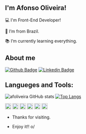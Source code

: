 ## I'm Afonso Oliveira!

 
:computer: I'm Front-End Developer!

:house_with_garden: I’m from Brazil.

:books: I’m currently learning everything.


## About me

[![Github Badge](https://img.shields.io/badge/-Github-000?style=flat-square&logo=Github&logoColor=white&link=https://github.com/afoliveira)](https://github.com/afoliveira)
[![Linkedin Badge](https://img.shields.io/badge/-LinkedIn-blue?style=flat-square&logo=Linkedin&logoColor=white&link=https://www.linkedin.com/in/afonso-oliveira-104232ba/)](https://www.linkedin.com/in/afonso-oliveira-104232ba/)


## Langueges and Tools: 

![afoliveira GitHub stats](https://github-readme-stats.vercel.app/api?username=afoliveira&show_icons=true&theme=gruvbox)
[![Top Langs](https://github-readme-stats.vercel.app/api/top-langs/?username=afoliveira&theme=gruvbox)](https://github.com/afoliveira/github-readme-stats)



<code><img height='20' src='https://img.shields.io/badge/HTML5-E34F26?style=for-the-badge&logo=html5&logoColor=white'></code>
<code><img height='20' src='https://img.shields.io/badge/CSS3-1572B6?style=for-the-badge&logo=css3&logoColor=white'></code>
<code><img height='20' src='https://img.shields.io/badge/JavaScript-323330?style=for-the-badge&logo=javascript&logoColor=F7DF1E'></code>
<code><img height='20' src='https://img.shields.io/badge/TypeScript-007ACC?style=for-the-badge&logo=typescript&logoColor=white'></code>
<code><img height='20' src='https://img.shields.io/badge/React_Native-20232A?style=for-the-badge&logo=react&logoColor=61DAFB'></code>
<code><img height='20' src='https://img.shields.io/badge/React-20232A?style=for-the-badge&logo=react&logoColor=61DAFB'></code>

- Thanks for visiting.

- Enjoy it!! o/
